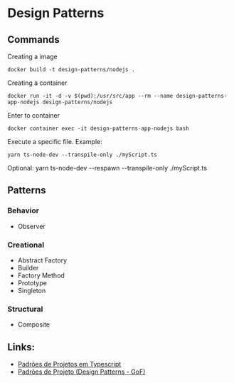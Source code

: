 # Design Patterns

## Commands

Creating a image
```
docker build -t design-patterns/nodejs .
```

Creating a container
```
docker run -it -d -v $(pwd):/usr/src/app --rm --name design-patterns-app-nodejs design-patterns/nodejs
```

Enter to container
```
docker container exec -it design-patterns-app-nodejs bash
```

Execute a specific file.
Example:
```
yarn ts-node-dev --transpile-only ./myScript.ts
```

Optional: yarn ts-node-dev --respawn --transpile-only ./myScript.ts
## Patterns

### Behavior
- Observer

### Creational
- Abstract Factory
- Builder
- Factory Method
- Prototype
- Singleton
### Structural
- Composite


## Links:
- [Padrões de Projetos em Typescript](https://refactoring.guru/pt-br/design-patterns/typescript)
- [Padrões de Projeto (Design Patterns - GoF)](https://www.youtube.com/watch?v=MqddY6Ochkc&list=PLbIBj8vQhvm0VY5YrMrafWaQY2EnJ3j8H)